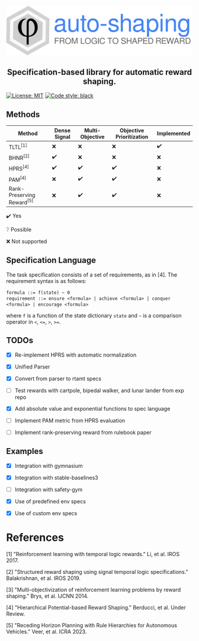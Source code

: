 [![Logo](docs/logo.svg)](https://github.com/luigiberducci/auto-shaping)

<h2 align="center">
Specification-based library for automatic reward shaping.
</h2>

[![License: MIT](https://img.shields.io/badge/License-MIT-yellow.svg)](https://opensource.org/licenses/MIT)
[![Code style: black](https://img.shields.io/badge/code%20style-black-000000.svg)](https://github.com/psf/black)


## Methods
| Method                               | Dense Signal       | Multi-Objective     | Objective Prioritization | Implemented        |
|--------------------------------------|--------------------|---------------------|--------------------------|--------------------|
| TLTL<sup>[1]</sup>                   | :x:                | :x:                 | :x:                      | :heavy_check_mark: |
| BHNR<sup>[2]</sup>                   | :heavy_check_mark: | :x:                 | :x:                      | :x:                |
| HPRS<sup>[4]</sup>                   | :heavy_check_mark: | :heavy_check_mark:  | :heavy_check_mark:       | :x:                |
| PAM<sup>[4]</sup>                    | :x:                | :heavy_check_mark:  | :heavy_check_mark:       | :x:                |
| Rank-Preserving Reward<sup>[5]</sup> | :x:                | :heavy_check_mark:  | :heavy_check_mark:       | :x:                |

:heavy_check_mark: Yes

:grey_question: Possible

:x: Not supported

## Specification Language
The task specification consists of a set of requirements, as in [4]. The requirement syntax is as follows:
```
formula ::= f(state) ~ 0
requirement ::= ensure <formula> | achieve <formula> | conquer <formula> | encourage <formula>
```

where `f` is a function of the state dictionary `state` 
and `~` is a comparison operator in `<`, `<=`, `>`, `>=`.


## TODOs
 - [x] Re-implement HPRS with automatic normalization 
 - [x] Unified Parser
 - [x] Convert from parser to rtamt specs
 - [ ] Test rewards with cartpole, bipedal walker, and lunar lander from exp repo
 - [x] Add absolute value and exponential functions to spec language
 - [ ] Implement PAM metric from HPRS evaluation
 - [ ] Implement rank-preserving reward from rulebook paper


## Examples
 - [x] Integration with gymnasium
 - [x] Integration with stable-baselines3
 - [ ] Integration with safety-gym
 - [x] Use of predefined env specs
 - [x] Use of custom env specs


# References
[1] "Reinforcement learning with temporal logic rewards." Li, et al. IROS 2017.

[2] "Structured reward shaping using signal temporal logic specifications." Balakrishnan, et al. IROS 2019.

[3] "Multi-objectivization of reinforcement learning problems by reward shaping." Brys, et al. IJCNN 2014.

[4] "Hierarchical Potential-based Reward Shaping." Berducci, et al. Under Review.

[5] "Receding Horizon Planning with Rule Hierarchies for Autonomous Vehicles." Veer, et al. ICRA 2023.
